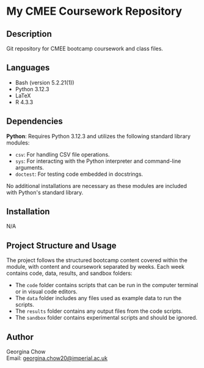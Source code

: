 # My CMEE Coursework Repository

## Description
Git repository for CMEE bootcamp coursework and class files.

## Languages
- Bash (version 5.2.21(1))
- Python 3.12.3
- LaTeX
- R 4.3.3

## Dependencies
**Python**: Requires Python 3.12.3 and utilizes the following standard library modules:
- `csv`: For handling CSV file operations.
- `sys`: For interacting with the Python interpreter and command-line arguments.
- `doctest`: For testing code embedded in docstrings.

No additional installations are necessary as these modules are included with Python's standard library.

## Installation
N/A

## Project Structure and Usage
The project follows the structured bootcamp content covered within the module, with content and coursework separated by weeks. Each week contains code, data, results, and sandbox folders:
- The `code` folder contains scripts that can be run in the computer terminal or in visual code editors.
- The `data` folder includes any files used as example data to run the scripts.
- The `results` folder contains any output files from the code scripts.
- The `sandbox` folder contains experimental scripts and should be ignored.

## Author
Georgina Chow  
Email: [georgina.chow20@imperial.ac.uk](mailto:georgina.chow20@imperial.ac.uk)


